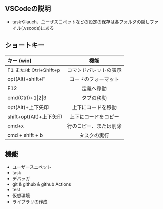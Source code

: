 ## VSCodeの説明
- taskやlauch、ユーザスニペットなどの設定の保存は各フォルダの隠しファイル(.vscode)にある

## ショートキー
|キー (win)|機能|
|:--|:-:|
|F1 または Ctrl+Shift+p|コマンドパレットの表示|
|opt(Alt)+shift+F|コードのフォーマット|
|F12|定義へ移動|
|cmd(Ctrl)+1\|2\|3|タブの移動|
|opt(Alt)+上下矢印|上下にコードを移動|
|shift+opt(Alt)+上下矢印|上下にコードをコピー|
|cmd+x|行のコピー、または削除|
|cmd + shift + b|タスクの実行|

## 機能
- ユーザースニペット
- task
- デバッガ
- git & github & github Actions
- test
- 仮想環境
- ライブラリの作成
